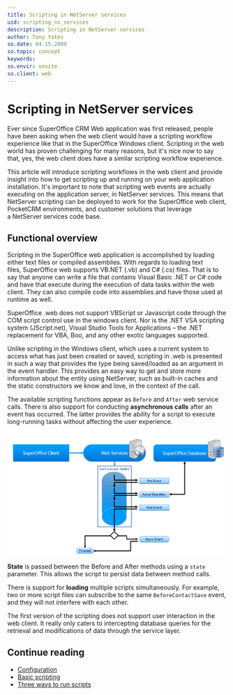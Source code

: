 ```yaml
---
title: Scripting in NetServer services
uid: scripting_ns_services
description: Scripting in NetServer services
author: Tony Yates
so.date: 04.15.2009
so.topic: concept
keywords:
so.envir: onsite
so.client: web
---
```


# Scripting in NetServer services

Ever since SuperOffice CRM Web application was first released, people have been asking when the web client would have a scripting workflow experience like that in the SuperOffice Windows client. Scripting in the web world has proven challenging for many reasons, but it's nice now to say that, yes, the web client does have a similar scripting workflow experience.

This article will introduce scripting workflows in the web client and provide insight into how to get scripting up and running on your web application installation. It's important to note that scripting web events are actually executing on the application server, in NetServer services. This means that NetServer scripting can be deployed to work for the SuperOffice web client, PocketCRM environments, and customer solutions that leverage a NetServer services code base.

## Functional overview

Scripting in the SuperOffice web application is accomplished by loading either text files or compiled assemblies. With regards to loading text files, SuperOffice web supports VB.NET (.vb) and C# (.cs) files. That is to say that anyone can write a file that contains Visual Basic .NET or C# code and have that execute during the execution of data tasks within the web client. They can also compile code into assemblies and have those used at runtime as well.

SuperOffice .web does not support VBScript or Javascript code through the COM script control use in the windows client. Nor is the .NET VSA scripting system (JScript.net), Visual Studio Tools for Applications – the .NET replacement for VBA, Boo, and any other exotic languages supported.

Unlike scripting in the Windows client, which uses a current system to access what has just been created or saved, scripting in .web is presented in such a way that provides the type being saved/loaded as an argument in the event handler. This provides an easy way to get and store more information about the entity using NetServer, such as built-in caches and the static constructors we know and love, in the context of the call.

The available scripting functions appear as `Before` and `After` web service calls. There is also support for conducting **asynchronous calls** after an event has occurred. The latter provides the ability for a script to execute long-running tasks without affecting the user experience.

![scripting][img1]

**State** is passed between the Before and After methods using a `state` parameter. This allows the script to persist data between method calls.

There is support for **loading** multiple scripts simultaneously. For example, two or more script files can subscribe to the same `BeforeContactSave` event, and they will not interfere with each other.

The first version of the scripting does not support user interaction in the web client. It really only caters to intercepting database queries for the retrieval and modifications of data through the service layer.

## Continue reading

* [Configuration][1]
* [Basic scripting][2]
* [Three ways to run scripts][3]

<!-- Referenced links -->
[1]: configure.md
[2]: basic-scripting.md
[3]: run-scripts.md

<!-- Referenced images -->
[img1]: media/netserverservicescripting-750.png
